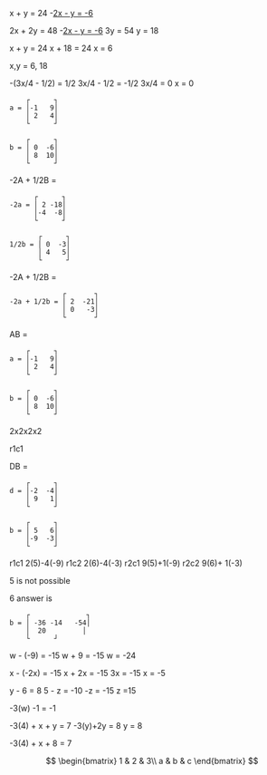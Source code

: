    x + y = 24
-<ins>2x - y = -6</ins>

   2x + 2y = 48
-<ins>2x - y = -6</ins>
3y = 54
y = 18


x + y = 24
x + 18 = 24
x = 6


x,y = 6, 18

-(3x/4 - 1/2) = 1/2
3x/4 - 1/2 = -1/2
3x/4 = 0
x = 0


```
    ┌      ┐
a = │-1   9│
    │ 2   4│
    └      ┘
```
```
    ┌      ┐
b = │ 0  -6│
    │ 8  10│
    └      ┘
```
-2A + 1/2B = 
```
      ┌      ┐
-2a = │ 2 -18│
      │-4  -8│
      └      ┘
```
```
       ┌      ┐
1/2b = │ 0  -3│
       │ 4   5│
       └      ┘
```

-2A + 1/2B = 
```
             ┌       ┐
-2a + 1/2b = │ 2  -21│
             │ 0   -3│
             └       ┘
```
AB = 
```
    ┌      ┐
a = │-1   9│
    │ 2   4│
    └      ┘
```
```
    ┌      ┐
b = │ 0  -6│
    │ 8  10│
    └      ┘
```
2x2x2x2

r1c1 






DB = 
```
    ┌      ┐
d = │-2  -4│
    │ 9   1│
    └      ┘
```
```
    ┌      ┐
b = │ 5   6│
    │-9  -3│
    └      ┘
```
r1c1 2(5)-4(-9)
r1c2 2(6)-4(-3)
r2c1 9(5)+1(-9)
r2c2 9(6)+ 1(-3)

5 is not possible 

6 answer is
```
    ┌              ┐
b = │ -36 -14   -54│
    │  20         │
    └      ┘
```




w - (-9) = -15
w + 9 = -15
w = -24

x - (-2x) = -15
x + 2x = -15
3x = -15
x = -5

y - 6 = 8
5 - z = -10
-z = -15
z =15

-3(w) -1 = -1 

-3(4) + x + y = 7
-3(y)+2y = 8 
y = 8

-3(4) + x + 8 = 7


$$
\begin{bmatrix}  
1 & 2 & 3\\  
a & b & c  
\end{bmatrix}
$$